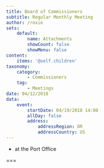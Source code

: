 ```yaml
---
title: Board of Commissioners
subtitle: Regular Monthly Meeting
author: /roxie
sets:
    default:
        name: Attachments
        showCount: false
        showMenu: false
content:
    items: '@self.children'
taxonomy:
    category: 
        - Commissioners
    tag: 
        - Meetings
date: 04/12/2018
data:
    event:
        startDate: 04/19/2018 14:00
        allDay: false
        address:
            addressRegion: OR
            addressCountry: US
---
```


- at the Port Office

===
